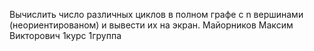 Вычислить число различных циклов в полном графе с n вершинами (неориентированом) и вывести их на экран. Майорников Максим Викторович  1курс 1группа 
